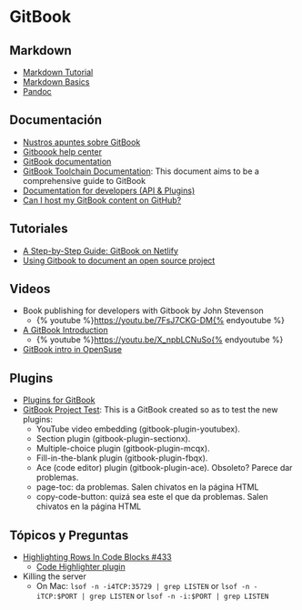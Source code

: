 # GitBook

## Markdown

* [Markdown Tutorial](http://www.markdowntutorial.com/)
* [Markdown Basics](https://daringfireball.net/projects/markdown/basics)
* [Pandoc](http://pandoc.org/)

## Documentación

* [Nustros apuntes sobre GitBook](https://casianorodriguezleon.gitbooks.io/elaboracion-de-material-docente-con-gitbook)
* [Gitboook help center](https://help.gitbook.com/)
* [GitBook documentation](https://www.gitbook.com/book/gitbookio/documentation/details)
* [GitBook Toolchain Documentation](https://toolchain.gitbook.com/): This document aims to be a comprehensive guide to GitBook
* [Documentation for developers (API & Plugins)](developer.gitbook.com)
* [Can I host my GitBook content on GitHub?](https://help.gitbook.com/github/can-i-host-on-github.html)

## Tutoriales

* [A Step-by-Step Guide: GitBook on Netlify](https://www.netlify.com/blog/2015/12/08/a-step-by-step-guide-gitbook-on-netlify/)
* [Using Gitbook to document an open source project](https://medium.com/@gpbl/how-to-use-gitbook-to-publish-docs-for-your-open-source-npm-packages-465dd8d5bfba#.lpkgyg409)

## Videos

* Book publishing for developers with Gitbook by John Stevenson
  - {% youtube %}https://youtu.be/7FsJ7CKG-DM{% endyoutube %}
* [A GitBook Introduction](https://youtu.be/X_npbLCNuSo)
  - {% youtube %}https://youtu.be/X_npbLCNuSo{% endyoutube %}
* [GitBook intro in OpenSuse](https://youtu.be/X_npbLCNuSo)
## Plugins

* [Plugins for GitBook](https://plugins.gitbook.com/)
* [GitBook Project Test](https://www.gitbook.com/book/ymcatar/gitbook-test/details): This is a GitBook created so as to test the new plugins:
  - YouTube video embedding (gitbook-plugin-youtubex).
  - Section plugin (gitbook-plugin-sectionx).
  - Multiple-choice plugin (gitbook-plugin-mcqx).
  - Fill-in-the-blank plugin (gitbook-plugin-fbqx).
  - Ace (code editor) plugin (gitbook-plugin-ace). Obsoleto? Parece dar problemas.
  - page-toc: da problemas. Salen chivatos en la página HTML
  - copy-code-button: quizá sea este el que da problemas. Salen chivatos en la página HTML

## Tópicos y Preguntas

* [Highlighting Rows In Code Blocks #433](https://github.com/GitbookIO/gitbook/issues/433)
  * [Code Highlighter plugin](https://plugins.gitbook.com/plugin/code-highlighter)
* Killing the server
  - On Mac:  `lsof -n -i4TCP:35729 | grep LISTEN` or `lsof -n -iTCP:$PORT | grep LISTEN` or `lsof -n -i:$PORT | grep LISTEN`
